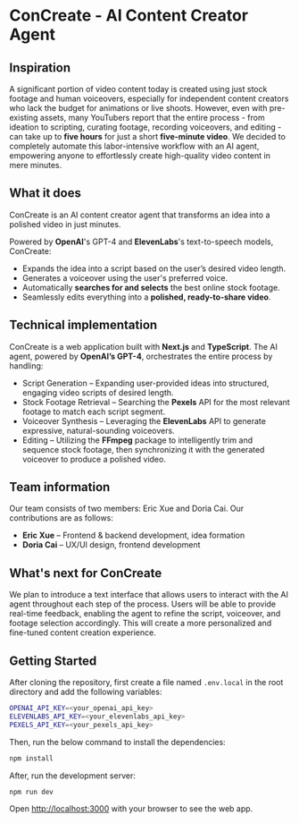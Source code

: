 # ConCreate - AI Content Creator Agent

## Inspiration
A significant portion of video content today is created using just stock footage and human voiceovers, especially for independent content creators who lack the budget for animations or live shoots. However, even with pre-existing assets, many YouTubers report that the entire process - from ideation to scripting, curating footage, recording voiceovers, and editing - can take up to **five hours** for just a short **five-minute video**. We decided to completely automate this labor-intensive workflow with an AI agent, empowering anyone to effortlessly create high-quality video content in mere minutes.

## What it does
ConCreate is an AI content creator agent that transforms an idea into a polished video in just minutes.

Powered by **OpenAI**'s GPT-4 and **ElevenLabs**'s text-to-speech models, ConCreate:
- Expands the idea into a script based on the user’s desired video length.
- Generates a voiceover using the user's preferred voice.
- Automatically **searches for and selects** the best online stock footage.
- Seamlessly edits everything into a **polished, ready-to-share video**.

## Technical implementation
ConCreate is a web application built with **Next.js** and **TypeScript**. The AI agent, powered by **OpenAI’s GPT-4**, orchestrates the entire process by handling:
- Script Generation – Expanding user-provided ideas into structured, engaging video scripts of desired length.
- Stock Footage Retrieval – Searching the **Pexels** API for the most relevant footage to match each script segment.
- Voiceover Synthesis – Leveraging the **ElevenLabs** API to generate expressive, natural-sounding voiceovers.
- Editing – Utilizing the **FFmpeg** package to intelligently trim and sequence stock footage, then synchronizing it with the generated voiceover to produce a polished video.

## Team information
Our team consists of two members: Eric Xue and Doria Cai. Our contributions are as follows:
 - **Eric Xue** – Frontend & backend development, idea formation
 - **Doria Cai** – UX/UI design, frontend development

## What's next for ConCreate
We plan to introduce a text interface that allows users to interact with the AI agent throughout each step of the process. Users will be able to provide real-time feedback, enabling the agent to refine the script, voiceover, and footage selection accordingly. This will create a more personalized and fine-tuned content creation experience.

## Getting Started
After cloning the repository, first create a file named `.env.local` in the root directory and add the following variables:

```bash
OPENAI_API_KEY=<your_openai_api_key>
ELEVENLABS_API_KEY=<your_elevenlabs_api_key>
PEXELS_API_KEY=<your_pexels_api_key>
```

Then, run the below command to install the dependencies:

```bash
npm install
```

After, run the development server:

```bash
npm run dev
```

Open [http://localhost:3000](http://localhost:3000) with your browser to see the web app.
